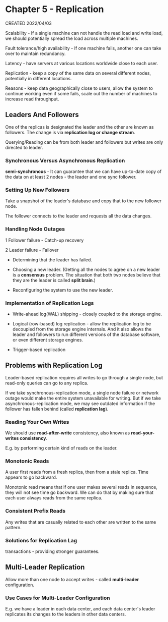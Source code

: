 # Chapter 5 - Replication

CREATED 2022/04/03

Scalability - If a single machine can not handle the read load and write load, we should potentially spread the load across multiple machines.

Fault tolerance/high availability - If one machine fails, another one can take over to maintain redundancy.

Latency - have servers at various locations worldwide close to each user.

Replication - keep a copy of the same data on several different nodes, potentially in different locations.

Reasons - keep data geographically close to users, allow the system to continue working even if some fails, scale out the number of machines to increase read throughput.

## Leaders And Followers

One of the replicas is designated the leader and the other are known as followers. The change is via **replication log or change stream**.

Querying/Reading can be from both leader and followers but writes are only directed to leader.

### Synchronous Versus Asynchronous Replication

**semi-synchronous** - It can guarantee that we can have up-to-date copy of the data on at least 2 nodes - the leader and one sync follower.

### Setting Up New Followers

Take a snapshot of the leader's database and copy that to the new follower node.

The follower connects to the leader and requests all the data changes.

### Handling Node Outages

1 Follower failure - Catch-up recovery

2 Leader failure - Failover

* Determining that the leader has failed.

* Choosing a new leader. (Getting all the nodes to agree on a new leader is a **consensus** problem. The situation that both two nodes believe that they are the leader is called **split brain**.)

* Reconfiguring the system to use the new leader.

### Implementation of Replication Logs

* Write-ahead log(WAL) shipping - closely coupled to the storage engine.

* Logical (row-based) log replication - allow the replication log to be decoupled from the storage engine internals. And it also allows the leader and followers to run different versions of the database software, or even different storage engines.

* Trigger-based replication

## Problems with Replication Log

Leader-based replication requires all writes to go through a single node, but read-only queries can go to any replica.

If we take synchronous-replication mode, a single node failure or network outage would make the entire system unavailable for writing. But if we take asynchronous-replication mode, we may see outdated information if the follower has fallen behind (called **replication lag**).

### Reading Your Own Writes

We should use **read-after-write** consistency, also known as **read-your-writes consistency**.

E.g. by performing certain kind of reads on the leader.

### Monotonic Reads

A user first reads from a fresh replica, then from a stale replica. Time appears to go backward.

Monotonic read means that if one user makes several reads in sequence, they will not see time go backward. We can do that by making sure that each user always reads from the same replica.

### Consistent Prefix Reads

Any writes that are casually related to each other are written to the same pattern.

### Solutions for Replication Lag

transactions - providing stronger guarantees.

## Multi-Leader Replication

Allow more than one node to accept writes - called **multi-leader** configuration.

### Use Cases for Multi-Leader Configuration

E.g. we have a leader in each data center, and each data center's leader replicates its changes to the leaders in other data centers.
